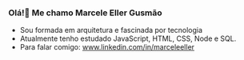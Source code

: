 ### Olá!👋 Me chamo Marcele Eller Gusmão 

-  Sou formada em arquitetura e fascinada por tecnologia
-  Atualmente tenho estudado JavaScript, HTML, CSS, Node e SQL.
-  Para falar comigo: www.linkedin.com/in/marceleeller

